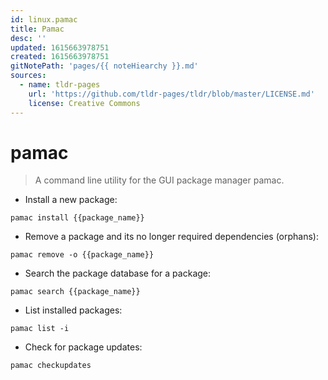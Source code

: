 ```yaml
---
id: linux.pamac
title: Pamac
desc: ''
updated: 1615663978751
created: 1615663978751
gitNotePath: 'pages/{{ noteHiearchy }}.md'
sources:
  - name: tldr-pages
    url: 'https://github.com/tldr-pages/tldr/blob/master/LICENSE.md'
    license: Creative Commons
---
```

# pamac

> A command line utility for the GUI package manager pamac.

- Install a new package:

`pamac install {{package_name}}`

- Remove a package and its no longer required dependencies (orphans):

`pamac remove -o {{package_name}}`

- Search the package database for a package:

`pamac search {{package_name}}`

- List installed packages:

`pamac list -i`

- Check for package updates:

`pamac checkupdates`

